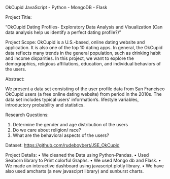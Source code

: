 OkCupid JavaScript - Python - MongoDB - Flask 

Project Title: 

“OkCupid Dating Profiles- Exploratory Data Analysis and Visualization (Can data analysis help us identify a perfect dating profile?)”

Project Scope: 
OkCupid is a U.S.-based, online dating website and application. It is also one of the top 10 dating apps. In general, the OkCupid data reflects many trends in the general population, such as drinking habit and income disparities. In this project, we want to explore the demographics, religious affiliations, education, and individual behaviors of the users.

Abstract:

We present a data set consisting of the user profile data from San Francisco OkCupid users (a free online dating website) from period in the 2010s. The data set includes typical users’ information’s. lifestyle variables, introductory probability and statistics.

Research Questions: 
1.	Determine the gender and age distribution of the users
2.	Do we care about religion/ race?
3.	What are the behavioral aspects of the users?

Dataset: 
https://github.com/rudeboybert/JSE_OkCupid

Project Details:
•	We cleaned the Data using Python-Pandas.
•	Used Seaborn library to Print colorful Graphs.
•	We used Mongo db and Flask.
•	We made an interactive dashboard using javascript plotly library.
•	We have also used amcharts (a new javasciprt library) and sunburst charts.



